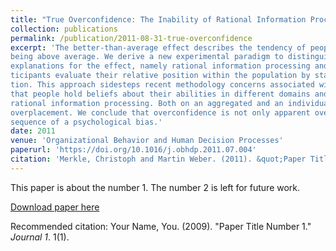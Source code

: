 ```yaml
---
title: "True Overconfidence: The Inability of Rational Information Processing to Account for Apparent Overconfidence"
collection: publications
permalink: /publication/2011-08-31-true-overconfidence
excerpt: 'The better-than-average effect describes the tendency of people to perceive their skills and virtues as
being above average. We derive a new experimental paradigm to distinguish between two possible
explanations for the effect, namely rational information processing and overconfidence. Experiment par-
ticipants evaluate their relative position within the population by stating their complete belief distribu-
tion. This approach sidesteps recent methodology concerns associated with previous research. We find
that people hold beliefs about their abilities in different domains and tasks which are inconsistent with
rational information processing. Both on an aggregated and an individual level, they show considerable
overplacement. We conclude that overconfidence is not only apparent overconfidence but rather the con-
sequence of a psychological bias.'
date: 2011
venue: 'Organizational Behavior and Human Decision Processes'
paperurl: 'https://doi.org/10.1016/j.obhdp.2011.07.004'
citation: 'Merkle, Christoph and Martin Weber. (2011). &quot;Paper Title Number 1.&quot; <i>Journal 1</i>. 116(2), 262-271.'
---
```

This paper is about the number 1. The number 2 is left for future work.

[Download paper here](http://academicpages.github.io/files/paper1.pdf)

Recommended citation: Your Name, You. (2009). "Paper Title Number 1." <i>Journal 1</i>. 1(1).
